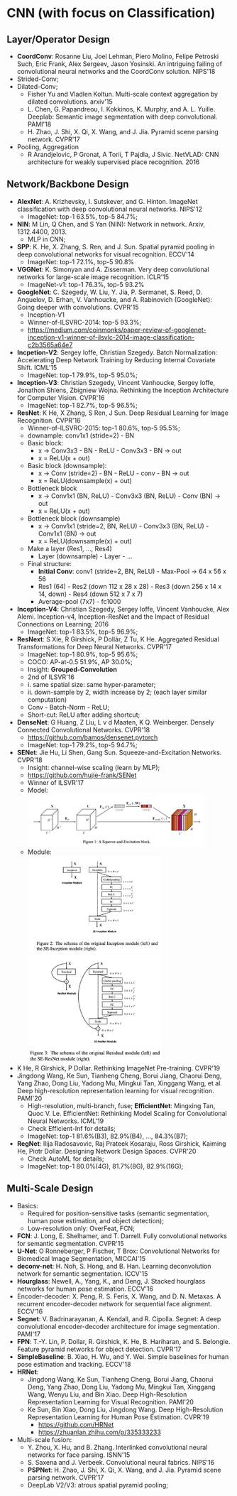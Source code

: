 # CNN (with focus on Classification)

## Layer/Operator Design
- **CoordConv**: Rosanne Liu, Joel Lehman, Piero Molino, Felipe Petroski Such, Eric Frank, Alex Sergeev, Jason Yosinski. An intriguing failing of convolutional neural networks and the CoordConv solution. NIPS'18
- Strided-Conv;
- Dilated-Conv;
	- Fisher Yu and Vladlen Koltun. Multi-scale context aggregation by dilated convolutions. arxiv'15
	- L. Chen, G. Papandreou, I. Kokkinos, K. Murphy, and A. L. Yuille. Deeplab: Semantic image segmentation with deep convolutional. PAMI'18
	- H. Zhao, J. Shi, X. Qi, X. Wang, and J. Jia. Pyramid scene parsing network. CVPR'17
- Pooling, Aggregation
	- R Arandjelovic, P Gronat, A Torii, T Pajdla, J Sivic. NetVLAD: CNN architecture for weakly supervised place recognition. 2016

## Network/Backbone Design
- **AlexNet**: A. Krizhevsky, I. Sutskever, and G. Hinton. ImageNet classification with deep convolutional neural networks. NIPS'12
	- ImageNet: top-1 63.5%, top-5 84.7%;
- **NIN**: M Lin, Q Chen, and S Yan (NIN): Network in network. Arxiv, 1312.4400, 2013.
	- MLP in CNN;
- **SPP**: K. He, X. Zhang, S. Ren, and J. Sun. Spatial pyramid pooling in deep convolutional networks for visual recognition. ECCV'14
	- ImageNet: top-1 72.1%, top-5 90.8%
- **VGGNet**: K. Simonyan and A. Zisserman. Very deep convolutional networks for large-scale image recognition. ICLR'15
	- ImageNet-v1: top-1 76.3%, top-5 93.2%
- **GoogleNet**: C. Szegedy, W. Liu, Y. Jia, P. Sermanet, S. Reed, D. Anguelov, D. Erhan, V. Vanhoucke, and A. Rabinovich (GoogleNet): Going deeper with convolutions. CVPR'15
	- Inception-V1
	- Winner-of-ILSVRC-2014: top-5 93.3%;
	- https://medium.com/coinmonks/paper-review-of-googlenet-inception-v1-winner-of-ilsvlc-2014-image-classification-c2b3565a64e7
- **Incpetion-V2**: Sergey Ioffe, Christian Szegedy. Batch Normalization: Accelerating Deep Network Training by Reducing Internal Covariate Shift. ICML'15
	- ImageNet: top-1 79.9%, top-5 95.0%;
- **Inception-V3**: Christian Szegedy, Vincent Vanhoucke, Sergey Ioffe, Jonathon Shlens, Zbigniew Wojna. Rethinking the Inception Architecture for Computer Vision. CVPR'16
	- ImageNet: top-1 82.7%, top-5 96.5%;
- **ResNet**: K He, X Zhang, S Ren, J Sun. Deep Residual Learning for Image Recognition. CVPR'16
	- Winner-of-ILSVRC-2015: top-1 80.6%, top-5 95.5%;
	- downample: conv1x1 (stride=2) - BN
	- Basic block:
		- x -> Conv3x3 - BN - ReLU - Conv3x3 - BN -> out
		- x = ReLU(x + out)
	- Basic block (downsample):
		- x -> Conv (stride=2) - BN - ReLU - conv - BN -> out
		- x = ReLU(downsample(x) + out)
	- Bottleneck block
		- x -> Conv1x1 (BN, ReLU) - Conv3x3 (BN, ReLU) - Conv (BN) -> out
		- x = ReLU(x + out)
	- Bottleneck block (downsample)
		- x -> Conv1x1 (stride=2, BN, ReLU) - Conv3x3 (BN, ReLU) - Conv1x1 (BN) -> out
		- x = ReLU(downsample(x) + out)
	- Make a layer (Res1, ..., Res4)
		- Layer (downsample) - Layer - ...
	- Final structure:
		- **Initial Conv**: conv1 (stride=2, BN, ReLU) - Max-Pool -> 64 x 56 x 56
		- Res1 (64) - Res2 (down 112 x 28 x 28) - Res3 (down 256 x 14 x 14, down) - Res4 (down 512 x 7 x 7)
		- Average-pool (7x7) - fc1000
- **Inception-V4**: Christian Szegedy, Sergey Ioffe, Vincent Vanhoucke, Alex Alemi. Inception-v4, Inception-ResNet and the Impact of Residual Connections on Learning; 2016
	- ImageNet: top-1 83.5%, top-5 96.9%;
- **ResNext**: S Xie, R Girshick, P Dollár, Z Tu, K He. Aggregated Residual Transformations for Deep Neural Networks. CVPR'17
	- ImageNet: top-1 80.9%, top-5 95.6%;
	- COCO: AP-at-0.5 51.9%, AP 30.0%;
	- Insight: **Grouped-Convolution**
	- 2nd of ILSVR'16
	- i. same spatial size: same hyper-parameter;
	- ii. down-sample by 2, width increase by 2; (each layer similar computation)
	- Conv - Batch-Norm - ReLU;
	- Short-cut: ReLU after adding shortcut;
- **DenseNet**: G Huang, Z Liu, L v d Maaten, K Q. Weinberger. Densely Connected Convolutional Networks. CVPR'18
	- https://github.com/bamos/densenet.pytorch
	- ImageNet: top-1 79.2%, top-5 94.7%;
- **SENet**: Jie Hu, Li Shen, Gang Sun. Squeeze-and-Excitation Networks. CVPR'18
	- Insight: channel-wise scaling (learn by MLP);
	- https://github.com/hujie-frank/SENet
	- Winner of ILSVR'17
	- Model:\
		<img src="/CV-2D/images/cnn/senet-1.png" alt="drawing" width="400"/>
	- Module:\
		<img src="/CV-2D/images/cnn/senet-2.png" alt="drawing" width="300"/>
		<img src="/CV-2D/images/cnn/senet-3.png" alt="drawing" width="300"/>
- K He, R Girshick, P Dollar. Rethinking ImageNet Pre-training. CVPR'19
- Jingdong Wang, Ke Sun, Tianheng Cheng, Borui Jiang, Chaorui Deng, Yang Zhao, Dong Liu, Yadong Mu, Mingkui Tan, Xinggang Wang, et al. Deep high-resolution representation learning for visual recognition. PAMI'20
	- High-resolution, multi-branch, fuse;
**EfficientNet**: Mingxing Tan, Quoc V. Le. EfficientNet: Rethinking Model Scaling for Convolutional Neural Networks. ICML'19
	- Check Efficient-Inf for details;
	- ImageNet: top-1 81.6%(B3), 82.9%(B4), ..., 84.3%(B7);
- **RegNet**: Ilija Radosavovic, Raj Prateek Kosaraju, Ross Girshick, Kaiming He, Piotr Dollar. Designing Network Design Spaces. CVPR'20
	- Check AutoML for details;
	- ImageNet: top-1 80.0%(4G), 81.7%(8G), 82.9%(16G);

## Multi-Scale Design
- Basics:
	- Required for position-sensitive tasks (semantic segmentation, human pose estimation, and object detection);
	- Low-resolution only: OverFeat, FCN;
- **FCN**: J. Long, E. Shelhamer, and T. Darrell. Fully convolutional networks for semantic segmentation. CVPR'15
- **U-Net**: O Ronneberger, P Fischer, T Brox: Convolutional Networks for Biomedical Image Segmentation, MICCAI'15
- **deconv-net**: H. Noh, S. Hong, and B. Han. Learning deconvolution network for semantic segmentation. ICCV'15
- **Hourglass**: Newell, A., Yang, K., and Deng, J. Stacked hourglass networks for human pose estimation. ECCV'16
- Encoder-decoder: X. Peng, R. S. Feris, X. Wang, and D. N. Metaxas. A recurrent encoder-decoder network for sequential face alignment. ECCV'16
- **Segnet**: V. Badrinarayanan, A. Kendall, and R. Cipolla. Segnet: A deep convolutional encoder-decoder architecture for image segmentation. PAMI'17
- **FPN**: T.-Y. Lin, P. Dollar, R. Girshick, K. He, B. Hariharan, and S. Belongie. Feature pyramid networks for object detection. CVPR'17
- **SimpleBaseline**: B. Xiao, H. Wu, and Y. Wei. Simple baselines for human pose estimation and tracking. ECCV'18
- **HRNet**:
	- Jingdong Wang, Ke Sun, Tianheng Cheng, Borui Jiang, Chaorui Deng, Yang Zhao, Dong Liu, Yadong Mu, Mingkui Tan, Xinggang Wang, Wenyu Liu, and Bin Xiao. Deep High-Resolution Representation Learning for Visual Recognition. PAMI'20
	- Ke Sun, Bin Xiao, Dong Liu, Jingdong Wang. Deep High-Resolution Representation Learning for Human Pose Estimation. CVPR'19
		- https://github.com/HRNet
		- https://zhuanlan.zhihu.com/p/335333233
- Multi-scale fusion:
	- Y. Zhou, X. Hu, and B. Zhang. Interlinked convolutional neural networks for face parsing. ISNN'15
	- S. Saxena and J. Verbeek. Convolutional neural fabrics. NIPS'16
	- **PSPNet**: H. Zhao, J. Shi, X. Qi, X. Wang, and J. Jia. Pyramid scene parsing network. CVPR'17
	- DeepLab V2/V3: atrous spatial pyramid pooling;
